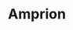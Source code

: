 ---
linkedin: https://linkedin.com/company/amprion-gmbh
logohandle: amprionnet
sort: amprion
title: Amprion
twitter: https://x.com/Amprion
website: https://www.amprion.net/
---